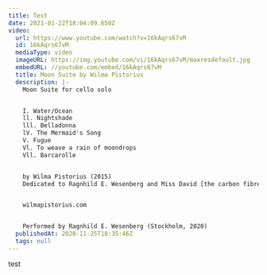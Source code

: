 ```yaml
---
title: Test
date: 2021-01-22T18:04:09.650Z
video:
  url: https://www.youtube.com/watch?v=16kAqrs67vM
  id: 16kAqrs67vM
  mediaType: video
  imageURL: https://img.youtube.com/vi/16kAqrs67vM/maxresdefault.jpg
  embedURL: //youtube.com/embed/16kAqrs67vM
  title: Moon Suite by Wilma Pistorius
  description: |-
    Moon Suite for cello solo


    I. Water/Ocean
    ll. Nightshade
    lll. Belladonna
    lV. The Mermaid's Song
    V. Fugue
    Vl. To weave a rain of moondrops
    Vll. Barcarolle


    by Wilma Pistorius (2015)
    Dedicated to Ragnhild E. Wesenberg and Miss David [the carbon fibre cello]


    wilmapistorius.com


    Performed by Ragnhild E. Wesenberg (Stockholm, 2020)
  publishedAt: 2020-11-25T18:35:46Z
  tags: null
---
```

test